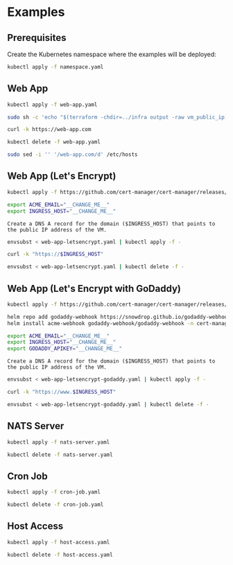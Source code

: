 # Examples

## Prerequisites

Create the Kubernetes namespace where the examples will be deployed:

```bash
kubectl apply -f namespace.yaml
```

## Web App

```bash
kubectl apply -f web-app.yaml
```

```bash
sudo sh -c 'echo "$(terraform -chdir=../infra output -raw vm_public_ip) web-app.com" >> /etc/hosts'
```

```bash
curl -k https://web-app.com
```

```bash
kubectl delete -f web-app.yaml
```

```bash
sudo sed -i '' '/web-app.com/d' /etc/hosts
```

## Web App (Let's Encrypt)

```bash
kubectl apply -f https://github.com/cert-manager/cert-manager/releases/download/v1.17.0/cert-manager.yaml
```

```bash
export ACME_EMAIL="__CHANGE_ME__"
export INGRESS_HOST="__CHANGE_ME__"
```

```text
Create a DNS A record for the domain ($INGRESS_HOST) that points to the public IP address of the VM.
```

```bash
envsubst < web-app-letsencrypt.yaml | kubectl apply -f -
```

```bash
curl -k "https://$INGRESS_HOST"
```

```bash
envsubst < web-app-letsencrypt.yaml | kubectl delete -f -
```

## Web App (Let's Encrypt with GoDaddy)

```bash
kubectl apply -f https://github.com/cert-manager/cert-manager/releases/download/v1.17.0/cert-manager.yaml
```

```bash
helm repo add godaddy-webhook https://snowdrop.github.io/godaddy-webhook
helm install acme-webhook godaddy-webhook/godaddy-webhook -n cert-manager --set groupName=acme.$INGRESS_HOST
```

```bash
export ACME_EMAIL="__CHANGE_ME__"
export INGRESS_HOST="__CHANGE_ME__"
export GODADDY_APIKEY="__CHANGE_ME__"
```

```text
Create a DNS A record for the domain ($INGRESS_HOST) that points to the public IP address of the VM.
```

```bash
envsubst < web-app-letsencrypt-godaddy.yaml | kubectl apply -f -
```

```bash
curl -k "https://www.$INGRESS_HOST"
```

```bash
envsubst < web-app-letsencrypt-godaddy.yaml | kubectl delete -f -
```

## NATS Server

```bash
kubectl apply -f nats-server.yaml
```

```bash
kubectl delete -f nats-server.yaml
```

## Cron Job

```bash
kubectl apply -f cron-job.yaml
```

```bash
kubectl delete -f cron-job.yaml
```

## Host Access

```bash
kubectl apply -f host-access.yaml
```

```bash
kubectl delete -f host-access.yaml
```

